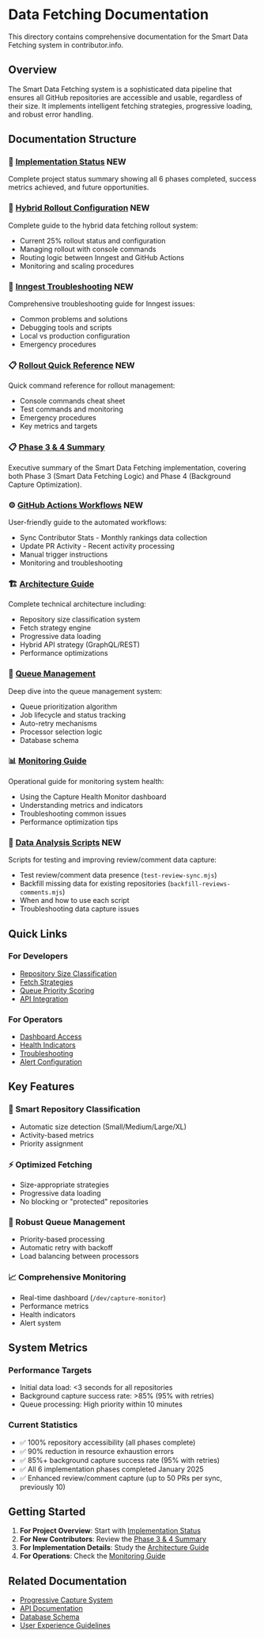 # Data Fetching Documentation

This directory contains comprehensive documentation for the Smart Data Fetching system in contributor.info.

## Overview

The Smart Data Fetching system is a sophisticated data pipeline that ensures all GitHub repositories are accessible and usable, regardless of their size. It implements intelligent fetching strategies, progressive loading, and robust error handling.

## Documentation Structure

### 🎯 [Implementation Status](./implementation-status.md) **NEW**
Complete project status summary showing all 6 phases completed, success metrics achieved, and future opportunities.

### 🔧 [Hybrid Rollout Configuration](./hybrid-rollout-configuration.md) **NEW**
Complete guide to the hybrid data fetching rollout system:
- Current 25% rollout status and configuration
- Managing rollout with console commands
- Routing logic between Inngest and GitHub Actions
- Monitoring and scaling procedures

### 🐛 [Inngest Troubleshooting](./inngest-troubleshooting.md) **NEW**
Comprehensive troubleshooting guide for Inngest issues:
- Common problems and solutions
- Debugging tools and scripts
- Local vs production configuration
- Emergency procedures

### 📋 [Rollout Quick Reference](./rollout-quick-reference.md) **NEW**
Quick command reference for rollout management:
- Console commands cheat sheet
- Test commands and monitoring
- Emergency procedures
- Key metrics and targets

### 📋 [Phase 3 & 4 Summary](./PHASE3-PHASE4-SUMMARY.md)
Executive summary of the Smart Data Fetching implementation, covering both Phase 3 (Smart Data Fetching Logic) and Phase 4 (Background Capture Optimization).

### ⚙️ [GitHub Actions Workflows](./github-actions-workflows.md) **NEW**
User-friendly guide to the automated workflows:
- Sync Contributor Stats - Monthly rankings data collection
- Update PR Activity - Recent activity processing
- Manual trigger instructions
- Monitoring and troubleshooting

### 🏗️ [Architecture Guide](./smart-data-fetching.md)
Complete technical architecture including:
- Repository size classification system
- Fetch strategy engine
- Progressive data loading
- Hybrid API strategy (GraphQL/REST)
- Performance optimizations

### 🚦 [Queue Management](./queue-management.md)
Deep dive into the queue management system:
- Queue prioritization algorithm
- Job lifecycle and status tracking
- Auto-retry mechanisms
- Processor selection logic
- Database schema

### 📊 [Monitoring Guide](./monitoring-capture-health.md)
Operational guide for monitoring system health:
- Using the Capture Health Monitor dashboard
- Understanding metrics and indicators
- Troubleshooting common issues
- Performance optimization tips

### 🔧 [Data Analysis Scripts](./data-analysis-scripts.md) **NEW**
Scripts for testing and improving review/comment data capture:
- Test review/comment data presence (`test-review-sync.mjs`)
- Backfill missing data for existing repositories (`backfill-reviews-comments.mjs`)
- When and how to use each script
- Troubleshooting data capture issues

## Quick Links

### For Developers
- [Repository Size Classification](./smart-data-fetching.md#repository-size-classification)
- [Fetch Strategies](./smart-data-fetching.md#fetch-strategy-engine)
- [Queue Priority Scoring](./queue-management.md#priority-scoring-algorithm)
- [API Integration](./queue-management.md#api-integration)

### For Operators
- [Dashboard Access](./monitoring-capture-health.md#accessing-the-monitor)
- [Health Indicators](./monitoring-capture-health.md#health-indicators)
- [Troubleshooting](./monitoring-capture-health.md#troubleshooting-steps)
- [Alert Configuration](./monitoring-capture-health.md#alerting-and-notifications)

## Key Features

### 🎯 Smart Repository Classification
- Automatic size detection (Small/Medium/Large/XL)
- Activity-based metrics
- Priority assignment

### ⚡ Optimized Fetching
- Size-appropriate strategies
- Progressive data loading
- No blocking or "protected" repositories

### 🔄 Robust Queue Management
- Priority-based processing
- Automatic retry with backoff
- Load balancing between processors

### 📈 Comprehensive Monitoring
- Real-time dashboard (`/dev/capture-monitor`)
- Performance metrics
- Health indicators
- Alert system

## System Metrics

### Performance Targets
- Initial data load: <3 seconds for all repositories
- Background capture success rate: >85% (95% with retries)
- Queue processing: High priority within 10 minutes

### Current Statistics
- ✅ 100% repository accessibility (all phases complete)
- ✅ 90% reduction in resource exhaustion errors
- ✅ 85%+ background capture success rate (95% with retries)
- ✅ All 6 implementation phases completed January 2025
- ✅ Enhanced review/comment capture (up to 50 PRs per sync, previously 10)

## Getting Started

1. **For Project Overview**: Start with [Implementation Status](./implementation-status.md) 
2. **For New Contributors**: Review the [Phase 3 & 4 Summary](./PHASE3-PHASE4-SUMMARY.md)
3. **For Implementation Details**: Study the [Architecture Guide](./smart-data-fetching.md)
4. **For Operations**: Check the [Monitoring Guide](./monitoring-capture-health.md)

## Related Documentation

- [Progressive Capture System](/docs/progressive-capture/)
- [API Documentation](/docs/api/)
- [Database Schema](/supabase/migrations/)
- [User Experience Guidelines](/docs/user-experience/)